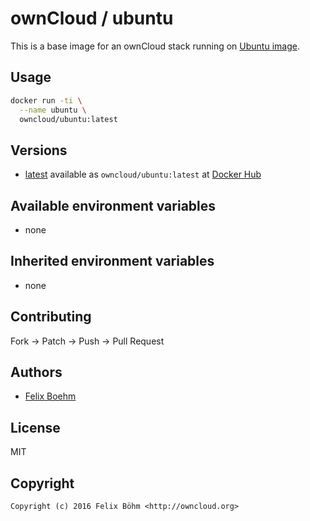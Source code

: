 # ownCloud / ubuntu

This is a base image for an ownCloud stack running on
[Ubuntu image](https://hub.docker.com/r/library/ubuntu/).


## Usage

```bash
docker run -ti \
  --name ubuntu \
  owncloud/ubuntu:latest
```


## Versions

* [latest](https://github.com/dockhippie/owncloud/tree/master)
  available as ```owncloud/ubuntu:latest``` at
  [Docker Hub](https://registry.hub.docker.com/u/owncloud/ubuntu/)


## Available environment variables

- none


## Inherited environment variables

- none


## Contributing

Fork -> Patch -> Push -> Pull Request


## Authors

* [Felix Boehm](https://github.com/felixboehm)


## License

MIT


## Copyright

```
Copyright (c) 2016 Felix Böhm <http://owncloud.org>
```
